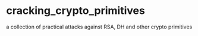 # cracking_crypto_primitives
a collection of practical attacks against RSA, DH and other crypto primitives
